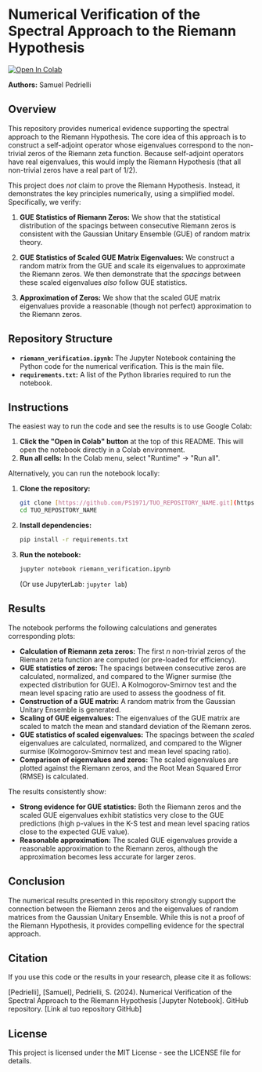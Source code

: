 # Numerical Verification of the Spectral Approach to the Riemann Hypothesis

[![Open In Colab](https://colab.research.google.com/assets/colab-badge.svg)](https://colab.research.google.com/github/PS1971/TUO_REPOSITORY_NAME/blob/main/riemann-spectral-verification.ipynb)

**Authors:** Samuel Pedrielli

## Overview

This repository provides numerical evidence supporting the spectral approach to the Riemann Hypothesis.  The core idea of this approach is to construct a self-adjoint operator whose eigenvalues correspond to the non-trivial zeros of the Riemann zeta function.  Because self-adjoint operators have real eigenvalues, this would imply the Riemann Hypothesis (that all non-trivial zeros have a real part of 1/2).

This project does *not* claim to prove the Riemann Hypothesis.  Instead, it demonstrates the key principles numerically, using a simplified model.  Specifically, we verify:

1.  **GUE Statistics of Riemann Zeros:** We show that the statistical distribution of the spacings between consecutive Riemann zeros is consistent with the Gaussian Unitary Ensemble (GUE) of random matrix theory.

2.  **GUE Statistics of Scaled GUE Matrix Eigenvalues:** We construct a random matrix from the GUE and scale its eigenvalues to approximate the Riemann zeros. We then demonstrate that the *spacings* between these scaled eigenvalues *also* follow GUE statistics.

3. **Approximation of Zeros:** We show that the scaled GUE matrix eigenvalues provide a reasonable (though not perfect) approximation to the Riemann zeros.

## Repository Structure

*   **`riemann_verification.ipynb`:**  The Jupyter Notebook containing the Python code for the numerical verification.  This is the main file.
*   **`requirements.txt`:**  A list of the Python libraries required to run the notebook.

## Instructions

The easiest way to run the code and see the results is to use Google Colab:

1.  **Click the "Open in Colab" button** at the top of this README. This will open the notebook directly in a Colab environment.
2.  **Run all cells:** In the Colab menu, select "Runtime" -> "Run all".

Alternatively, you can run the notebook locally:

1.  **Clone the repository:**
    ```bash
    git clone [https://github.com/PS1971/TUO_REPOSITORY_NAME.git](https://www.google.com/search?q=https://github.com/TUO_USERNAME/TUO_REPOSITORY_NAME.git)
    cd TUO_REPOSITORY_NAME
    ```
2.  **Install dependencies:**
    ```bash
    pip install -r requirements.txt
    ```
3.  **Run the notebook:**
    ```bash
    jupyter notebook riemann_verification.ipynb
    ```
    (Or use JupyterLab: `jupyter lab`)

## Results

The notebook performs the following calculations and generates corresponding plots:

*   **Calculation of Riemann zeta zeros:** The first *n* non-trivial zeros of the Riemann zeta function are computed (or pre-loaded for efficiency).
*   **GUE statistics of zeros:** The spacings between consecutive zeros are calculated, normalized, and compared to the Wigner surmise (the expected distribution for GUE). A Kolmogorov-Smirnov test and the mean level spacing ratio are used to assess the goodness of fit.
*   **Construction of a GUE matrix:** A random matrix from the Gaussian Unitary Ensemble is generated.
*   **Scaling of GUE eigenvalues:** The eigenvalues of the GUE matrix are scaled to match the mean and standard deviation of the Riemann zeros.
*   **GUE statistics of scaled eigenvalues:**  The spacings between the *scaled* eigenvalues are calculated, normalized, and compared to the Wigner surmise (Kolmogorov-Smirnov test and mean level spacing ratio).
*   **Comparison of eigenvalues and zeros:** The scaled eigenvalues are plotted against the Riemann zeros, and the Root Mean Squared Error (RMSE) is calculated.

The results consistently show:

*   **Strong evidence for GUE statistics:** Both the Riemann zeros and the scaled GUE eigenvalues exhibit statistics very close to the GUE predictions (high p-values in the K-S test and mean level spacing ratios close to the expected GUE value).
*   **Reasonable approximation:** The scaled GUE eigenvalues provide a reasonable approximation to the Riemann zeros, although the approximation becomes less accurate for larger zeros.

## Conclusion

The numerical results presented in this repository strongly support the connection between the Riemann zeros and the eigenvalues of random matrices from the Gaussian Unitary Ensemble. While this is not a proof of the Riemann Hypothesis, it provides compelling evidence for the spectral approach.

## Citation

If you use this code or the results in your research, please cite it as follows:

[Pedrielli], [Samuel], Pedrielli, S. (2024). Numerical Verification of the Spectral Approach to the Riemann Hypothesis [Jupyter Notebook]. GitHub repository. [Link al tuo repository GitHub]


## License

This project is licensed under the MIT License - see the LICENSE file for details.

